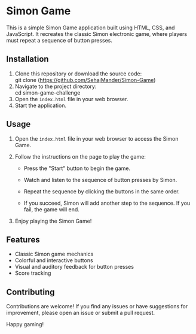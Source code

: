 # Simon Game

This is a simple Simon Game application built using HTML, CSS, and JavaScript. It recreates the classic Simon electronic game, where players must repeat a sequence of button presses.

## Installation

1. Clone this repository or download the source code:<br>
   git clone (https://github.com/SehajMander/Simon-Game)
3. Navigate to the project directory:<br>
   cd simon-game-challenge
4. Open the `index.html` file in your web browser.
5. Start the application.
   
   
## Usage

1. Open the `index.html` file in your web browser to access the Simon Game.

2. Follow the instructions on the page to play the game:
   
   - Press the "Start" button to begin the game.
   
   - Watch and listen to the sequence of button presses by Simon.
   
   - Repeat the sequence by clicking the buttons in the same order.
   
   - If you succeed, Simon will add another step to the sequence. If you fail, the game will end.

3. Enjoy playing the Simon Game!

## Features

- Classic Simon game mechanics
- Colorful and interactive buttons
- Visual and auditory feedback for button presses
- Score tracking

## Contributing

Contributions are welcome! If you find any issues or have suggestions for improvement, please open an issue or submit a pull request.

Happy gaming!
